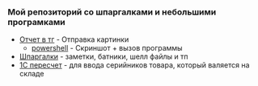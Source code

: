 
### Мой репозиторий со шпаргалками и небольшими програмками

- [Отчет в тг](tg-report) - Отправка картинки
    - [powershell](tg-report/ps) - Скриншот + вызов программы
- [Шпаргалки](CheatSheets) - заметки, батники, шелл файлы и тп
- [1C пересчет](SerialNumbers) - для ввода серийников товара, который валяется на складе
